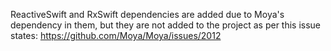 
ReactiveSwift and RxSwift dependencies are added due to Moya's dependency in them, but they are not added to the project as per this issue states: https://github.com/Moya/Moya/issues/2012

